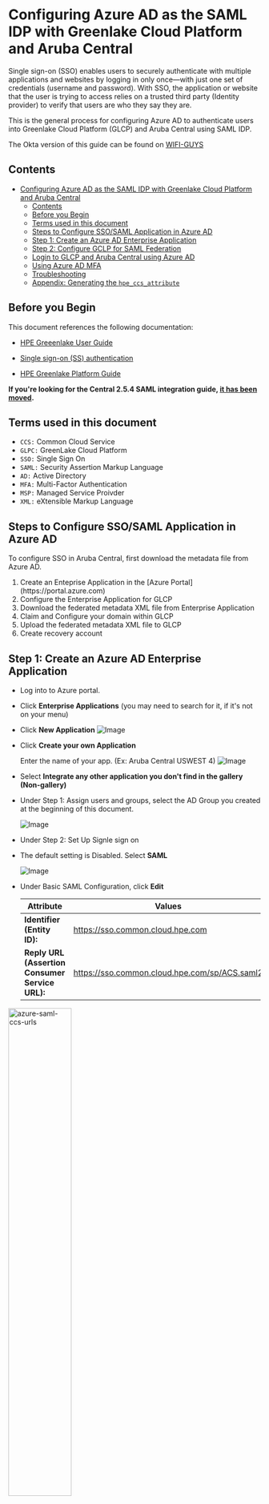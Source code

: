 # Configuring Azure AD as the SAML IDP with Greenlake Cloud Platform and Aruba Central


Single sign-on (SSO) enables users to securely authenticate with multiple applications and websites by logging in only once—with just one set of credentials (username and password). With SSO, the application or website that the user is trying to access relies on a trusted third party (Identity provider) to verify that users are who they say they are.

This is the general process for configuring Azure AD to authenticate users into Greenlake Cloud Platform (GLCP) and Aruba Central using SAML IDP.

The Okta version of this guide can be found on [WIFI-GUYS](https://www.wifi-guys.com/?p=512)
<!-- prettier-ignore-start -->
## Contents

- [Configuring Azure AD as the SAML IDP with Greenlake Cloud Platform and Aruba Central](#configuring-azure-ad-as-the-saml-idp-with-greenlake-cloud-platform-and-aruba-central)
	- [Contents](#contents)
	- [Before you Begin](#before-you-begin)
	- [Terms used in this document](#terms-used-in-this-document)
	- [Steps to Configure SSO/SAML Application in Azure AD](#steps-to-configure-ssosaml-application-in-azure-ad)
	- [Step 1: Create an Azure AD Enterprise Application](#step-1-create-an-azure-ad-enterprise-application)
	- [Step 2: Configure GCLP for SAML Federation](#step-2-configure-gclp-for-saml-federation)
	- [Login to GLCP and Aruba Central using Azure AD](#login-to-glcp-and-aruba-central-using-azure-ad)
	- [Using Azure AD MFA](#using-azure-ad-mfa)
	- [Troubleshooting](#troubleshooting)
	- [Appendix: Generating the `hpe_ccs_attribute`](#appendix-generating-the-hpe_ccs_attribute)
<!-- prettier-ignore-end -->

## Before you Begin
This document references the following documentation:

* [HPE Greeenlake User Guide](https://support.hpe.com/hpesc/public/docDisplay?docLocale=en_US&docId=ccs-help_en_us)

* [Single sign-on (SS) authentication](https://support.hpe.com/hpesc/public/docDisplay?docLocale=en_US&docId=a00092451en_us&page=GUID-CD81FAF8-9601-4773-899F-049A506FEE2E.html)

* [HPE Greenlake Platform Guide](https://support.hpe.com/hpesc/public/docDisplay?docLocale=en_US&docId=a00120892en_us)

**If you're looking for the Central 2.5.4 SAML integration guide, [it has been moved](https://github.com/michaelrosejr/arubasso/tree/main/Central254).**

## Terms used in this document

- `CCS:` Common Cloud Service
- `GLPC:` GreenLake Cloud Platform
- `SSO:` Single Sign On
- `SAML:` Security Assertion Markup Language
- `AD:` Active Directory 
- `MFA:` Multi-Factor Authentication
- `MSP:` Managed Service Proivder
- `XML:` eXtensible Markup Language


## Steps to Configure SSO/SAML Application in Azure AD
To configure SSO in Aruba Central, first download the metadata file from Azure AD.


<ol>
	<li>Create an Enteprise Application in the [Azure Portal](https://portal.azure.com)</li>
	<li>Configure the Enterprise Application for GLCP</li>
	<li>Download the federated metadata XML file from Enterprise Application</li>
	<li>Claim and Configure your domain within GLCP</li>
	<li>Upload the federated metadata XML file to GLCP </li>
	<li>Create recovery account</li></ol>



## Step 1: Create an Azure AD Enterprise Application


* Log into to Azure portal.

* Click **Enterprise Applications** (you may need to search for it, if it's not on your menu)

* Click **New Application**
![Image](images/new_app.png)

* Click **Create your own Application**
  
  Enter the name of your app. (Ex: Aruba Central USWEST 4)
![Image](images/create_app.png)


* Select **Integrate any other application you don't find in the gallery (Non-gallery)**


* Under Step 1: Assign users and groups, select the AD Group you created at the beginning of this document.


	![Image](images/AssignUsersGroups.png)

* Under Step 2: Set Up Signle sign on
  

* The default setting is Disabled. Select **SAML** 
  

	![Image](images/select-saml.png)


* Under Basic SAML Configuration, click **Edit**


	|                   Attribute                     |              Values                           |
	|-------------------------------------------------|-----------------------------------------------|
	| **Identifier (Entity ID):**                     | https://sso.common.cloud.hpe.com              |
	| **Reply URL (Assertion Consumer Service URL):** | https://sso.common.cloud.hpe.com/sp/ACS.saml2 |


<img src="images/azure-saml-ccs-urls.png" alt="azure-saml-ccs-urls" height="50%" width="50%">

* Under Attributes & Claims

	| Attribute           | Value                  |
	|---------------------|------------------------|
	| emailaddress        | user.givenname         |
	| name                | user.userprincipalname |
	| gl\_first\_name     | user.givenname         |
	| gl\_last\_name      | user.surname           |
	| hpe\_ccs\_attribute | See Below              |
		
	```
	version_1#2fd5f97acbc211ecadc006baf610dd36:00000000-0000-0000-0000-000000000000:Account Administrator:ALL_SCOPES:683da368-66cb-4ee7-90a9-ec1964768092:Aruba Central Administrator:ALL_SCOPES
	
	Where the PCID (2fd5f97acbc211ecadc006baf610dd36) is your ID for GLCP
	and App ID (683da368-66cb-4ee7-90a9-ec1964768092) for your Central cluster
	
	```

<img src="images/azure-saml-custom-attributes-img1.png" alt="azure-saml-custom-attributes-img1" height="50%" width="50%">


![Image](images/azure-saml-hpe_ccs_attribute.png)

<img src="images/azure-saml-hpe_ccs_attribute.png" alt="azure-saml-hpe_ccs_attribute" height="50%" width="50%">


* Click **Download** under Step 3 : Federation Metadata XML

<img src="images/azure-saml-federation-metadata-download.png" alt="azure-saml-federation-metadata-download" height="50%" width="50%">

## Step 2: Configure GCLP for SAML Federation

* Login to GLCP and select Manage

<img src="images/manage.png" alt="manage" height="50%" width="50%">

* Select the Authentication tile

<img src="images/ccs-authentication.png" alt="ccs_authentication" height="50%" width="50%">

* Claim your domain for SAML

<img src="images/ccs-claim-domain.png" alt="claim_domain" height="50%" width="50%">

* Upload the _Federation Metadata XML_ file from the previous section.

<img src="images/ccs-samle-azure-metadata-summry.png" alt="metadatasummary" height="70%" width="70%">

* Apply the following configuration settings. These should match the First and Last Name settings you set above for Azure.

<img src="images/ccs-saml-config-settings-summary.png" alt="saml-settings" height="70%" width="70%">

* Create the recovery user per the instructions
* Validate the settings are correct
* Save and Finish the configruation.
* If you get an error that the SAML configuraiton wasn't completed using the account with the @domain.com. You'll have to log back up and login with the SAML domain and go through the above configuration again.

## Login to GLCP and Aruba Central using Azure AD

* Once you've completed the above steps, login to central using your Azure AD email.

<img src="images/ccs_login.png" alt="ccs_login" height="40%" width="40%"><img src="images/ccs_login_saml.png" alt="ccs_login_saml" height="40%" width="40%">

* If everything is working correctly, you should have logged into GLCP and Aruba Central is an option to Launch.

## Using Azure AD MFA
* By default, Azure AD enables MFA. However, for testing and demos, it's much easier to disable MFA on your accounts. To disable MFA, please see the following documentation: [What are security defaults](https://docs.microsoft.com/en-us/azure/active-directory/fundamentals/concept-fundamentals-security-defaults)

## Troubleshooting
* There's a useful 3rd party browser tool called: SAML Tracer
* This tool will allow you to verify the attributes you're sending to Central.
* It can be useful when configuratin SAML with multiple Central accounts or domains
* SAML Tracer
[Chrome](https://chrome.google.com/webstore/detail/saml-tracer/mpdajninpobndbfcldcmbpnnbhibjmch?hl=en)
[FireFox](https://addons.mozilla.org/en-US/firefox/addon/saml-tracer/)

![Image](images/firefox-saml-tracer.png)





## Appendix: Generating the `hpe_ccs_attribute`

The `hpe_ccs_attribute` is used to determine your GLCP account.  The format for the `hpe_ccs_attribute` is as follows:


<img src="images/hpe_ccs_attribute-img1.png" alt="hpe_ccs_attribute-img1" height="75%" width="75%">


An Example `hpe_ccs_attribute` for a single GLCP and Aruba Central account would be:

```
version_1#2fd5f97acbc211ecadc006baf610dd36:00000000-0000-0000-0000-000000000000:Account Administrator:ALL_SCOPES:683da368-66cb-4ee7-90a9-ec1964768092:Aruba Central Administrator:ALL_SCOPES
```

or


```
version_1#5b0ec0e8b4f411eca432ba72799953ac:00000000-0000-0000-0000-000000000000:Account Administrator:ALL_SCOPES:683da368-66cb-4ee7-90a9-ec1964768092:Aruba Central Administrator:ALL_SCOPES#090480bc9d0c11ecb23dda25c6ddbc41:00000000-0000-0000-0000-000000000000:Account Administrator:ALL_SCOPES
```


If you're a Managed Service Provider (MSP), then the `hpe_ccs_attribute` for Administrator rights to GLCP and Aruba Central for all customer tenant accounts:

```
version_1#d951f8c8c67711eca2cf9efb55836a4d:00000000-0000-0000-0000-000000000000:Account Administrator|TENANT|:ALL_SCOPES:00000000-0000-0000-0000-000000000000:Account Administrator|MSP|:ALL_SCOPES:683da368-66cb-4ee7-90a9-ec1964768092:Aruba Central Administrator|TENANT| : ALL_SCOPES:683da368-66cb-4ee7-90a9-ec1964768092:Aruba Central Administrator|MSP| : ALL_SCOPES
```


The `hpe_ccs_attribute` string for a tenant under a MSP account, would be below. However, you **must** have the SAML domain configuration configured for that tenant account using the **same** setting as the MSP account. To say it another way, you **must** go through this configuration for each tenant account under the MSP.

```
version_1#f9ee1cdecc1611ecb00e9e24ed17d2a7:00000000-0000-0000-0000-000000000000:Observer|TENANT| :ALL_SCOPES:683da368-66cb-4ee7-90a9-ec1964768092:Aruba Central Administrator|TENANT| :ALL_SCOPES
```






